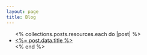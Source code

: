 ```yaml
---
layout: page
title: Blog
---
```


<ul class="list-disc list-inside space-y-4">
  <% collections.posts.resources.each do |post| %>
    <li>
      <a href="<%= post.relative_url %>" class="text-blue-600 hover:underline">
        <%= post.data.title %>
      </a>
    </li>
  <% end %>
</ul>

